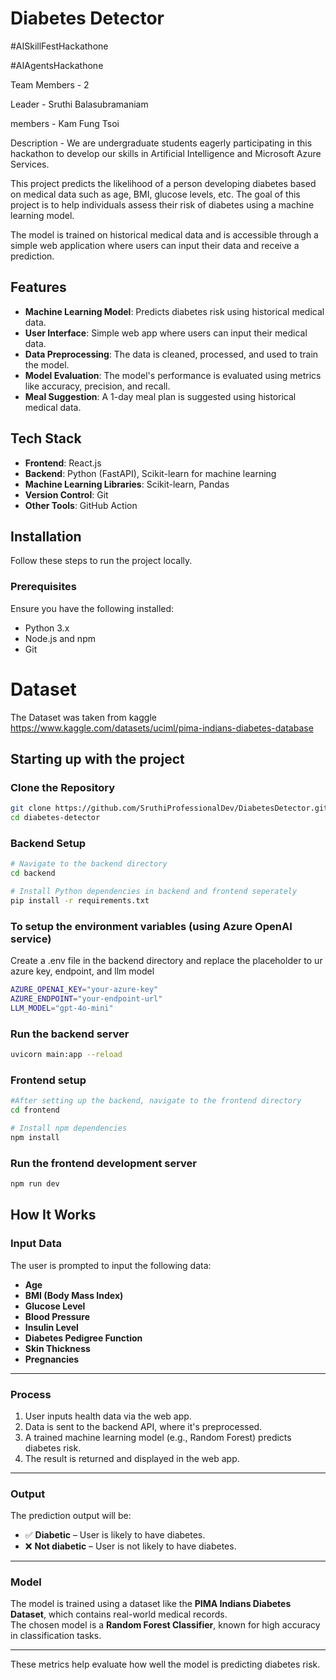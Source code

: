 # Diabetes Detector

#AISkillFestHackathone

#AIAgentsHackathone

Team Members - 2

Leader - Sruthi Balasubramaniam

members - Kam Fung Tsoi

Description - We are undergraduate students eagerly participating in this hackathon to develop our skills in Artificial Intelligence and Microsoft Azure Services.


This project predicts the likelihood of a person developing diabetes based on medical data such as age, BMI, glucose levels, etc. The goal of this project is to help individuals assess their risk of diabetes using a machine learning model.

The model is trained on historical medical data and is accessible through a simple web application where users can input their data and receive a prediction.

## Features

- **Machine Learning Model**: Predicts diabetes risk using historical medical data.
- **User Interface**: Simple web app where users can input their medical data.
- **Data Preprocessing**: The data is cleaned, processed, and used to train the model.
- **Model Evaluation**: The model's performance is evaluated using metrics like accuracy, precision, and recall.
- **Meal Suggestion**: A 1-day meal plan is suggested using historical medical data.

## Tech Stack

- **Frontend**: React.js
- **Backend**: Python (FastAPI), Scikit-learn for machine learning
- **Machine Learning Libraries**: Scikit-learn, Pandas
- **Version Control**: Git
- **Other Tools**: GitHub Action

## Installation

Follow these steps to run the project locally.

### Prerequisites

Ensure you have the following installed:
- Python 3.x
- Node.js and npm
- Git

# Dataset
The Dataset was taken from kaggle
https://www.kaggle.com/datasets/uciml/pima-indians-diabetes-database

## Starting up with the project

### Clone the Repository

```bash
git clone https://github.com/SruthiProfessionalDev/DiabetesDetector.git
cd diabetes-detector
```

### Backend Setup

```bash
# Navigate to the backend directory
cd backend

# Install Python dependencies in backend and frontend seperately
pip install -r requirements.txt
```

### To setup the environment variables (using Azure OpenAI service)

Create a .env file in the backend directory and replace the placeholder to ur azure key, endpoint, and llm model

```bash
AZURE_OPENAI_KEY="your-azure-key"
AZURE_ENDPOINT="your-endpoint-url"
LLM_MODEL="gpt-4o-mini"
```

### Run the backend server

```bash
uvicorn main:app --reload
```

### Frontend setup

```bash
#After setting up the backend, navigate to the frontend directory
cd frontend

# Install npm dependencies
npm install
```

### Run the frontend development server

```bash
npm run dev
```

## How It Works

### Input Data

The user is prompted to input the following data:

- **Age**
- **BMI (Body Mass Index)**
- **Glucose Level**
- **Blood Pressure**
- **Insulin Level**
- **Diabetes Pedigree Function**
- **Skin Thickness**
- **Pregnancies**

---

### Process

1. User inputs health data via the web app.
2. Data is sent to the backend API, where it's preprocessed.
3. A trained machine learning model (e.g., Random Forest) predicts diabetes risk.
4. The result is returned and displayed in the web app.

---

### Output

The prediction output will be:

- ✅ **Diabetic** – User is likely to have diabetes.
- ❌ **Not diabetic** – User is not likely to have diabetes.

---

### Model

The model is trained using a dataset like the **PIMA Indians Diabetes Dataset**, which contains real-world medical records.  
The chosen model is a **Random Forest Classifier**, known for high accuracy in classification tasks.

---

These metrics help evaluate how well the model is predicting diabetes risk.

